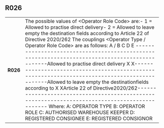 ## R026
<table>
 <tr>
  <th>
   R026
  </th>
  <td>
   The possible values of &lt;Operator Role Code&gt; are:- 1 = Allowed to practise direct delivery- 2 = Allowed to leave empty the destination fields according to Article 22 of Directive 2020/262 The couplings &lt;Operator Type / Operator Role Code&gt; are as follows:            A / B                             C                        D                           E                         -----------------------------------------------------------------------------------------------Allowed to practise  direct delivery                          X                        X-----------------------------------------------------------------------------------------------Allowed to leave empty the destinationfields according to                   X                                                  XArticle 22 of Directive2020/262----------------------------------------------------------------------------------------------- Where: A: OPERATOR TYPE             B: OPERATOR ROLE             C: AUTHORISED WAREHOUSE KEEPER             D: REGISTERED CONSIGNEE             E: REGISTERED CONSIGNOR
  </td>
 </tr>
</table>
